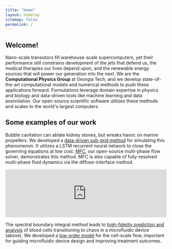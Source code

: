 ```yaml
---
title: "Home"
layout: homelay
sitemap: false
permalink: /
---
```


## Welcome!

Nano-scale transistors fill warehouse-scale supercomputers, yet their performance still constrains development of the jets that defend us, the medical therapies our lives depend upon, and the renewable energy sources that will power our generation into the next.
We are the **Computational Physics Group** at Georgia Tech, and we develop state-of-the-art computational models and numerical methods to push these applications forward.
Formulations leverage domain expertise in physics and biology and data-driven tools like machine learning and data assimilation.
Our open-source scientific software utilizes these methods and scales to the world's largest computers. 

## Some examples of our work

Bubble cavitation can ablate kidney stones, but wreaks havoc on marine propellers.
We developed a <a href="{{ site.url }}{{ site.baseurl }}/papers/bryngelson-IJMF-20.pdf" target="_blank">data-driven sub-grid method</a> for simulating this phenomenon.
It utilizes a LSTM recurrent neural network to close the governing equations at low cost.
<a href="https://mflowcode.github.io/" target="_blank">MFC</a>, our open-source multi-phase flow solver, demonstrates this method.
MFC is also capable of fully-resolved multi-phase fluid dynamics via the diffuse-interface method.

<iframe src="https://player.vimeo.com/video/455688517?autoplay=1&loop=1&autopause=0&muted=1&quality=360p&background=1" width="100%" style="border-style:solid;border-radius:5px;" frameborder="0" allow="autoplay"></iframe>

The spectral boundary integral method leads to <a href="{{ site.url }}{{ site.baseurl }}/papers/bryngelson-PRF-18.pdf" target="_blank">high-fidelity prediction and analysis</a> of blood cells transitioning to chaos in a microfluidic device (above).
We developed a <a href="{{ site.url }}{{ site.baseurl }}/papers/bryngelson-PRE-19.pdf" target="_blank">low-order model</a> for the cell-scale flow, important for guiding microfluidic device design and improving treatment outcomes.
